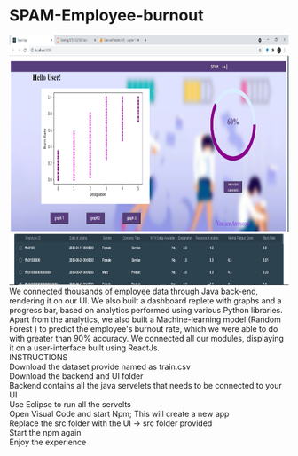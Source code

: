 # SPAM-Employee-burnout
<img src="https://github.com/MansiRaj/SPAM-Employee-burnout/blob/main/ui.png" width="800" height="450"><br/>
We connected thousands of employee data through Java back-end, rendering it on our UI. We also built a dashboard replete with graphs and a progress bar, based on analytics performed using various Python libraries. Apart from the analytics, we also built a Machine-learning model (Random Forest ) to predict the employee's burnout rate, which we were able to do with greater than 90% accuracy. We connected all our modules, displaying it on a user-interface built using ReactJs.
<br>
INSTRUCTIONS
<br>
Download the dataset provide named as train.csv
<br>
Download the backend and UI folder
<br>
Backend contains all the java servelets that needs to be connected to your UI
<br>
Use Eclipse to run all the servelts
<br>
Open Visual Code and start Npm; This will create a new app
<br>
Replace the src folder with the UI -> src folder provided
<br>
Start the npm again
<br>
Enjoy the experience
